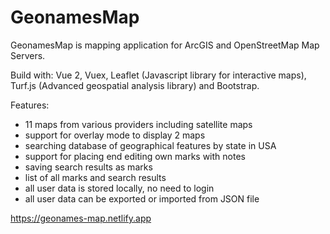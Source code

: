 # GeonamesMap

GeonamesMap is mapping application for ArcGIS and OpenStreetMap Map Servers.

Build with: Vue 2, Vuex, Leaflet (Javascript library for interactive maps), Turf.js (Advanced geospatial analysis library) and Bootstrap.

Features:
* 11 maps from various providers including satellite maps
* support for overlay mode to display 2 maps
* searching database of geographical features by state in USA
* support for placing end editing own marks with notes
* saving search results as marks
* list of all marks and search results
* all user data is stored locally, no need to login
* all user data can be exported or imported from JSON file

https://geonames-map.netlify.app
